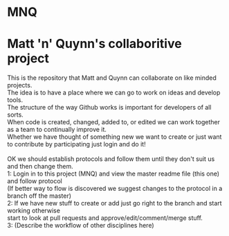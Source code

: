 # MNQ
# Matt 'n' Quynn's collaboritive project<BR>

This is the repository that Matt and Quynn can collaborate on like minded projects.<BR>
The idea is to have a place where we can go to work on ideas and develop tools.<BR>
The structure of the way Github works is important for developers of all sorts.<BR>
When code is created, changed, added to, or edited we can work together as a team to continually improve it.<BR>
Whether we have thought of something new we want to create or just want to contribute by participating just login and do it!<BR>
<BR>
OK we should establish protocols and follow them until they don't suit us and then change them.<BR>
  1: Login in to this project (MNQ) and view the master readme file (this one) and follow protocol<BR>
(If better way to flow is discovered we suggest changes to the protocol in a branch off the master)<BR>
  2: If we have new stuff to create or add just go right to the branch and start working otherwise<BR>
  start to look at pull requests and approve/edit/comment/merge stuff. <BR>
  3: (Describe the workflow of other disciplines here) <BR>
<BR>
<BR>
<BR>
<BR>
